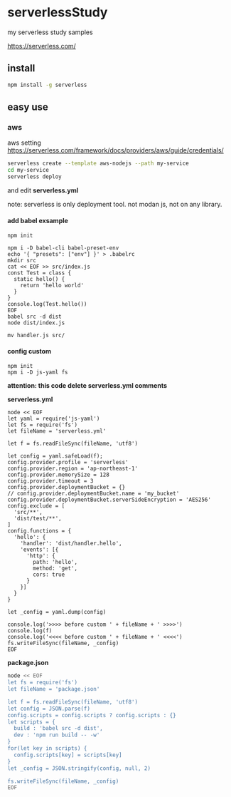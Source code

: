 # serverlessStudy
my serverless study samples

<https://serverless.com/>

## install

```bash
npm install -g serverless
```

## easy use

### aws

aws setting <https://serverless.com/framework/docs/providers/aws/guide/credentials/>

```bash
serverless create --template aws-nodejs --path my-service
cd my-service
serverless deploy
```

and edit **serverless.yml**

note: serverless is only deployment tool. not modan js, not on any library.

#### add babel exsample

```shell
npm init
```

```shell
npm i -D babel-cli babel-preset-env
echo '{ "presets": ["env"] }' > .babelrc
mkdir src
cat << EOF >> src/index.js
const Test = class {
  static hello() {
    return 'hello world'
  }
}
console.log(Test.hello())
EOF
babel src -d dist
node dist/index.js
```

```
mv handler.js src/
```

#### config custom

```shell
npm init
npm i -D js-yaml fs
```

**attention: this code delete serverless.yml comments**

**serverless.yml**

```shell
node << EOF
let yaml = require('js-yaml')
let fs = require('fs')
let fileName = 'serverless.yml'

let f = fs.readFileSync(fileName, 'utf8')

let config = yaml.safeLoad(f);
config.provider.profile = 'serverless'
config.provider.region = 'ap-northeast-1'
config.provider.memorySize = 128
config.provider.timeout = 3
config.provider.deploymentBucket = {}
// config.provider.deploymentBucket.name = 'my_bucket'
config.provider.deploymentBucket.serverSideEncryption = 'AES256'
config.exclude = [
  'src/**',
  'dist/test/**',
]
config.functions = {
  'hello': {
    'handler': 'dist/handler.hello',
    'events': [{
      'http': {
        path: 'hello',
        method: 'get',
        cors: true
      }
    }]
  }
}

let _config = yaml.dump(config)

console.log('>>>> before custom ' + fileName + ' >>>>')
console.log(f)
console.log('<<<< before custom ' + fileName + ' <<<<')
fs.writeFileSync(fileName, _config)
EOF
```

**package.json**


```bash
node << EOF
let fs = require('fs')
let fileName = 'package.json'

let f = fs.readFileSync(fileName, 'utf8')
let config = JSON.parse(f)
config.scripts = config.scripts ? config.scripts : {}
let scripts = {
  build : 'babel src -d dist',
  dev : 'npm run build -- -w'
}
for(let key in scripts) {
  config.scripts[key] = scripts[key]
}
let _config = JSON.stringify(config, null, 2)

fs.writeFileSync(fileName, _config)
EOF
```

